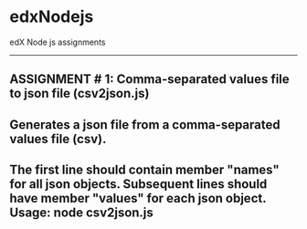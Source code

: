 # edxNodejs
edX Node js assignments

------------------------------------------------------------------
ASSIGNMENT # 1:
Comma-separated values file to json file (csv2json.js)
------------------------------------------------------------------
Generates a json file from a comma-separated values file (csv).
------------------------------------------------------------------
The first line should contain member "names" for all json objects.
Subsequent lines should have member "values" for each json object.
Usage:
       node csv2json.js <input-csv-file> <output-json-file>
------------------------------------------------------------------

